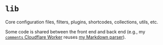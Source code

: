 # `lib`

Core configuration files, filters, plugins, shortcodes, collections, utils, etc.

Some code is shared between the front end and back end (e.g., my [`comments` Cloudflare Worker](../functions/comments/comments.ts) reuses [my Markdown parser](./plugins/markdown.js)).